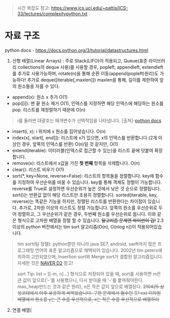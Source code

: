 > 시간 복잡도 참고: https://www.ics.uci.edu/~pattis/ICS-33/lectures/complexitypython.txt

# 자료 구조
python docs - https://docs.python.org/3/tutorial/datastructures.html

1. 선형 배열(Linear Arrays)
: 주로 Stack(LIFO)이 적용되고, Queue(표준 라이브러리 collections의 deque 사용)를 사용할 경우, popleft, appendleft, extendleft를 추가로 사용가능하며, rotate(n)을 통해 순환 이동(append(popleft)원리)도 가능하다! 추가로 deque([iterable[,maxlen]]) maxlen을 통해, 길이를 제한하여 앞의 원소들을 자를 수 있다.
- append(x): 원소 x 추가 O(1)
- pop([i]): 맨 끝 원소 제거 O(1), 인덱스를 지정하면 해당 인덱스에 해당하는 원소를 pop. 리스트를 재정렬하기 때문에 O(n)
> i를 둘러싼 대괄호는 매개변수가 선택적임을 나타냅니다. [출처]-[python docs](https://docs.python.org/ko/3/tutorial/datastructures.html)
- insert(i, x): i 위치에 x 원소를 집어넣습니다.  O(n)
- index(x[, start[, end]]): 리스트에 x가 있으면, x의 인덱스를 반환합니다.(2개 이상인 경우, 앞쪽의 인덱스를 반환) O(n)일 것 같지만, O(1)
- extend(iterable): 이터러블(인덱스로 접근할 수 있는)을 리스트 끝에 덧붙여 확장합니다.
- remove(x): 리스트에서 x값을 가진 <b>첫 번째</b> 항목을 삭제합니다. O(n)
- clear(): 리스트 비우기 O(1)
- sort(*, key=None, reverse=False): 리스트의 항목들을 정렬합니다. key에 함수를 지정하여 우선순위를 바꿀 수 있습니다. key를 통해 객체도 정렬이 가능합니다. reverse를 True로 설정하면 우선순위가 높은 것에서 낮은 것 순으로 정렬됩니다. sort()는 반환값 없이 해당 리스트만 조용히 정렬합니다. sorted(iterable, key, reverse)는 똑같은 기능을 하지만, 정렬된 리스트를 반환한다는 차이점이 있습니다. 추가로, 2차원 이상의 리스트도 정렬 가능합니다. 앞쪽의 원소를 우선순위로 두어 정렬하고, 그 우선순위가 같은 경우, 두번째 원소를 우선순위로 둡니다. 이와 같은 형식으로 고차원 배열을 정렬 할 수 있습니다.  ~~알고리즘 문제엔 파이썬이 갑!~~ 2.3이상의 python 버전에서는 tim sort 알고리즘(O(n), O(nlog n))이 적용되어있습니다.
> tim sort(팀 정렬): python뿐만 아니라 java SE7, android, swift까지 많은 프로그래밍 언어의 표준 알고리즘으로 채택되어 있습니다. 2002년 tim peters에 의하여 고안되었으며, Insertion sort와 Merge sort가 결합된 알고리즘입니다. 자세한 것은 [NAVER D2](https://d2.naver.com/helloworld/0315536) 참고!  
> 
> sort Tip: list = [[-m, n]...] 형식으로 저장되어 있을 때, sort를 사용하면 m은 큰 값이 앞으로('-'를 사용했으니, 다시 받아올 때 '-'를 붙여줘야한다. max_heap만드는 것과 같은 원리), n은 작은 값이 앞으로 배열된다. ~~210425 삼성코테에서 아주 유용하게 써먹었습니다. 구현 문제에서 필수인 듯! ex) 이차원 배열에서 원소를 y는 큰 수를 우선적으로, x는 작은 수를 우선적으로 배열하라~~

2. 연결 배열(
